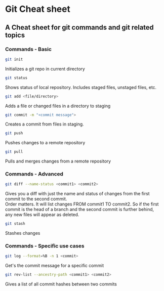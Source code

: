 # Git Cheat sheet
## A Cheat sheet for git commands and git related topics

### Commands - Basic

```bash
git init
```
Initializes a git repo in current directory


```bash
git status
```
Shows status of local repository. Includes staged files, unstaged files, etc.

```bash
git add <file/directory>
```
Adds a file or changed files in a directory to staging

```bash
git commit -m "<commit message">
```
Creates a commit from files in staging.

```bash
git push
```
Pushes changes to a remote repository

```bash
git pull
```
Pulls and merges changes from a remote repository

### Commands - Advanced
```bash
git diff --name-status <commit1> <commit2>
```
Gives you a diff with just the name and status of changes from the first commit to the second commit.  
Order matters. It will list changes FROM commit1 TO commit2. So if the first commit is the head of a branch and the second commit is further behind, any new files will appear as deleted.

```bash
git stash
```
Stashes changes


### Commands - Specific use cases

```bash
git log --format=%B -n 1 <commit>
```
Get's the commit message for a specific commit 

```bash
git rev-list --ancestry-path <commit1> <commit2>
```
Gives a list of all commit hashes between two commits 